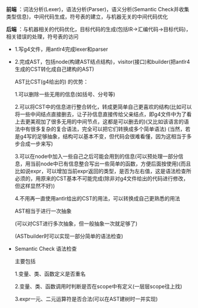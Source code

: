 **前端** ：词法分析(Lexer)，语法分析(Parser)，语义分析(Semantic Check并收集类型信息)，中间代码生成，符号表的建立，与机器无关的中间代码优化



**后端** ：与机器相关的代码优化，目标代码的生成(包括IR->汇编代码->目标代码)，相关错误的处理，符号表的访问





* 1.写g4文件，用antlr4完成lexer和parser

* 2.完成AST，包括node(构建AST结点结构)，visitor(接口)和builder(把antlr4生成的CST转化成自己建构的AST)

  AST比CST(g4给出的) 的优势：

  1.可以删除一些无用的信息(如括号、分号等)

  2.可以将CST中的信息进行整合转化，转成更简单自己更喜欢的结构(比如可以将一些中间结点直接删去，让子孙信息直接传给父亲结点，即g4文件中为了看上去更美观加了很多无用的中间节点，这都是可以删去的)(又比如该语言的语法中有很多复杂的复合语法，完全可以把它们转换成多个简单语法) (当然，若是g4写的足够抽象，结构可以基本不变，但代码会很难看懂，因为这相当于多步合成一步来写)

  3.可以在node中加入一些自己之后可能会用到的信息(可以预处理一部分信息，用当前node中已有信息整合写出一些简单的函数，方便后面按使用)(而且比如说expr，可以增加当前expr返回的类型，是否为左右值，这是语法检查所必须的，用原来的CST基本不可能完成(除非对g4文件给出的代码进行修改，但这样显然不好))

  4.不用再一直使用antlr给出的CST的用法，可以转换成自己更熟悉的用法

  AST相当于进行一次抽象

  (可以对CST进行多次抽象，但一般抽象一次就足够了)

  (ASTbuilder时可以实现一部分简单的语法检查)

* Semantic Check 语法检查

  主要包括

  1.变量、类、函数定义是否重名

  2.变量、类、函数调用时判断是否在scope中有定义(一层层scope往上找)

  3.expr一元、二元运算符是否合法(可以在AST建树时一并实现)